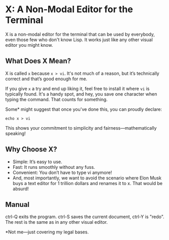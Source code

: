 # X: A Non-Modal Editor for the Terminal

X is a non-modal editor for the terminal that can be used by everybody, even those few who don't know Lisp. It works just like any other visual editor you might know.

## What Does X Mean?

X is called `x` because `x > vi`. It's not much of a reason, but it’s technically correct and that’s good enough for me.

If you give `x` a try and end up liking it, feel free to install it where `vi` is typically found. It's a handy spot, and hey, you save one character when typing the command. That counts for something.

Some* might suggest that once you've done this, you can proudly declare:

`echo x > vi`

This shows your commitment to simplicity and fairness—mathematically speaking!

## Why Choose X?
* Simple: It’s easy to use.
* Fast: It runs smoothly without any fuss.
* Convenient: You don’t have to type vi anymore!
* And, most importantly, we want to avoid the scenario where Elon Musk buys a text editor for 1 trillion dollars and renames it to x. That would be absurd!

## Manual
ctrl-Q exits the program. ctrl-S saves the current document, ctrl-Y is "redo". The rest is the same as in any other visual editor. 
  
*Not me—just covering my legal bases.

